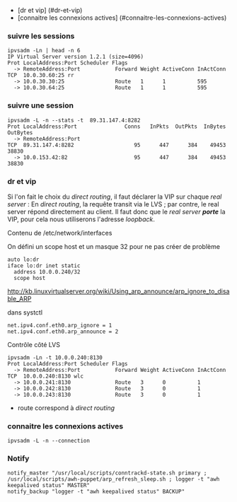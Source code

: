 * [dr et vip] (#dr-et-vip)
* [connaitre les connexions actives] (#connaitre-les-connexions-actives)

### suivre les sessions

```
ipvsadm -Ln | head -n 6
IP Virtual Server version 1.2.1 (size=4096)
Prot LocalAddress:Port Scheduler Flags
  -> RemoteAddress:Port           Forward Weight ActiveConn InActConn
TCP  10.0.30.60:25 rr
  -> 10.0.30.30:25                Route   1      1          595       
  -> 10.0.30.64:25                Route   1      1          595
```  

### suivre une session
```  
ipvsadm -L -n --stats -t  89.31.147.4:8282 
Prot LocalAddress:Port               Conns   InPkts  OutPkts  InBytes OutBytes
  -> RemoteAddress:Port
TCP  89.31.147.4:8282                   95      447      384    49453    38830
  -> 10.0.153.42:82                     95      447      384    49453    38830
```  

### dr et vip

Si l'on fait le choix du *direct routing*, il faut déclarer la VIP sur chaque *real server* :
En  *direct routing*, la requête transit via le LVS ; par contre, le real server répond directement au client.
Il faut donc que le *real server* __*porte*__ la VIP, pour cela nous utiliserons l'adresse *loopback*.


Contenu de /etc/network/interfaces

On défini un scope host et un masque 32 pour ne pas créer de problème
```  
auto lo:dr
iface lo:dr inet static
  address 10.0.0.240/32
  scope host
```  
http://kb.linuxvirtualserver.org/wiki/Using_arp_announce/arp_ignore_to_disable_ARP

dans systctl
```  
net.ipv4.conf.eth0.arp_ignore = 1
net.ipv4.conf.eth0.arp_announce = 2
```  
Contrôle côté LVS
```  
ipvsadm -Ln -t 10.0.0.240:8130
Prot LocalAddress:Port Scheduler Flags
  -> RemoteAddress:Port           Forward Weight ActiveConn InActConn
TCP  10.0.0.240:8130 wlc
  -> 10.0.0.241:8130              Route   3      0          1         
  -> 10.0.0.242:8130              Route   3      0          1         
  -> 10.0.0.243:8130              Route   3      0          1
```  
* route correspond à *direct routing*

### connaitre les connexions actives

```  
ipvsadm -L -n --connection
```  


### Notify 

```  
notify_master "/usr/local/scripts/conntrackd-state.sh primary ; /usr/local/scripts/awh-puppet/arp_refresh_sleep.sh ; logger -t "awh keepalived status" MASTER"
notify_backup "logger -t "awh keepalived status" BACKUP"
```  
